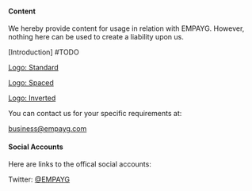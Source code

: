 #### Content

We hereby provide content for usage in relation with EMPAYG. However, nothing here can be used to create a liability upon us. 

[Introduction] #TODO

[Logo: Standard](https://at.empayg.com/assets/EMPAYG.png)

[Logo: Spaced](https://at.empayg.com/assets/EMPAYG_small.png)

[Logo: Inverted](https://at.empayg.com/assets/EMPAYG_inverted.png)

You can contact us for your specific requirements at:

[business@empayg.com](mailto:business@empayg.com)

#### Social Accounts

Here are links to the offical social accounts:

Twitter: [@EMPAYG](https://twitter.com/EMPAYG)
